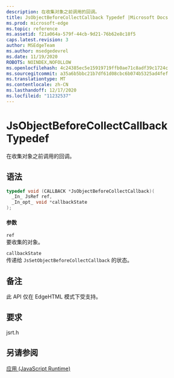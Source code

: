 ```yaml
---
description: 在收集对象之前调用的回调。
title: JsObjectBeforeCollectCallback Typedef |Microsoft Docs
ms.prod: microsoft-edge
ms.topic: reference
ms.assetid: f21a064a-579f-44cb-9d21-76b62e8c18f5
caps.latest.revision: 3
author: MSEdgeTeam
ms.author: msedgedevrel
ms.date: 11/19/2020
ROBOTS: NOINDEX,NOFOLLOW
ms.openlocfilehash: 4c24385ec5e15919719ffb0ae71c8adf39c1724c
ms.sourcegitcommit: a35a6b5bbc21b7df61d08cbc6b074b5325ad4fef
ms.translationtype: MT
ms.contentlocale: zh-CN
ms.lasthandoff: 12/17/2020
ms.locfileid: "11232537"
---
```

# JsObjectBeforeCollectCallback Typedef

在收集对象之前调用的回调。  
  
## 语法  
  
```cpp  
typedef void (CALLBACK *JsObjectBeforeCollectCallback)(  
  _In_ JsRef ref,  
  _In_opt_ void *callbackState  
);  
```  
  
#### 参数  
 `ref`  
 要收集的对象。  
  
 `callbackState`  
 传递给 `JsSetObjectBeforeCollectCallback` 的状态。  
  
## 备注  
 此 API 仅在 EdgeHTML 模式下受支持。  
  
## 要求  
 jsrt.h  
  
## 另请参阅  
 [应用 (JavaScript Runtime)](../chakra-hosting/reference-javascript-runtime.md)
